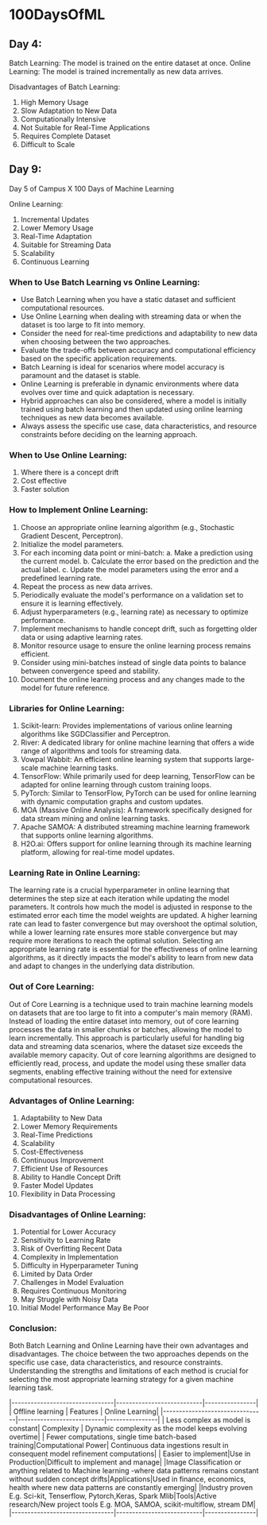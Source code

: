 # 100DaysOfML

## Day 4:
Batch Learning: The model is trained on the entire dataset at once.
Online Learning: The model is trained incrementally as new data arrives.

Disadvantages of Batch Learning:
1. High Memory Usage
2. Slow Adaptation to New Data
3. Computationally Intensive
4. Not Suitable for Real-Time Applications
5. Requires Complete Dataset
6. Difficult to Scale

## Day 9:
Day 5 of Campus X 100 Days of Machine Learning

Online Learning:
1. Incremental Updates
2. Lower Memory Usage
3. Real-Time Adaptation
4. Suitable for Streaming Data
5. Scalability
6. Continuous Learning

### When to Use Batch Learning vs Online Learning:
- Use Batch Learning when you have a static dataset and sufficient computational resources.
- Use Online Learning when dealing with streaming data or when the dataset is too large to fit into memory.
- Consider the need for real-time predictions and adaptability to new data when choosing between the two approaches.
- Evaluate the trade-offs between accuracy and computational efficiency based on the specific application requirements.
- Batch Learning is ideal for scenarios where model accuracy is paramount and the dataset is stable.
- Online Learning is preferable in dynamic environments where data evolves over time and quick adaptation is necessary.
- Hybrid approaches can also be considered, where a model is initially trained using batch learning and then updated using online learning techniques as new data becomes available.
- Always assess the specific use case, data characteristics, and resource constraints before deciding on the learning approach.

### When to Use Online Learning:
1. Where there is a concept drift
2. Cost effective
3. Faster solution

### How to Implement Online Learning:
1. Choose an appropriate online learning algorithm (e.g., Stochastic Gradient Descent, Perceptron).
2. Initialize the model parameters.
3. For each incoming data point or mini-batch:
   a. Make a prediction using the current model.
   b. Calculate the error based on the prediction and the actual label.
   c. Update the model parameters using the error and a predefined learning rate.
4. Repeat the process as new data arrives.
5. Periodically evaluate the model's performance on a validation set to ensure it is learning effectively.
6. Adjust hyperparameters (e.g., learning rate) as necessary to optimize performance.   
7. Implement mechanisms to handle concept drift, such as forgetting older data or using adaptive learning rates.
8. Monitor resource usage to ensure the online learning process remains efficient.
9. Consider using mini-batches instead of single data points to balance between convergence speed and stability.
10. Document the online learning process and any changes made to the model for future reference.

### Libraries for Online Learning:
1. Scikit-learn: Provides implementations of various online learning algorithms like SGDClassifier and Perceptron.
2. River: A dedicated library for online machine learning that offers a wide range of algorithms and tools for streaming data.
3. Vowpal Wabbit: An efficient online learning system that supports large-scale machine learning tasks.
4. TensorFlow: While primarily used for deep learning, TensorFlow can be adapted for online learning through custom training loops.
5. PyTorch: Similar to TensorFlow, PyTorch can be used for online learning with dynamic computation graphs and custom updates.
6. MOA (Massive Online Analysis): A framework specifically designed for data stream mining and online learning tasks.
7. Apache SAMOA: A distributed streaming machine learning framework that supports online learning algorithms.
8. H2O.ai: Offers support for online learning through its machine learning platform, allowing for real-time model updates.

### Learning Rate in Online Learning:
The learning rate is a crucial hyperparameter in online learning that determines the step size at each iteration while updating the model parameters. It controls how much the model is adjusted in response to the estimated error each time the model weights are updated. A higher learning rate can lead to faster convergence but may overshoot the optimal solution, while a lower learning rate ensures more stable convergence but may require more iterations to reach the optimal solution. Selecting an appropriate learning rate is essential for the effectiveness of online learning algorithms, as it directly impacts the model's ability to learn from new data and adapt to changes in the underlying data distribution.

### Out of Core Learning:
Out of Core Learning is a technique used to train machine learning models on datasets that are too large to fit into a computer's main memory (RAM). Instead of loading the entire dataset into memory, out of core learning processes the data in smaller chunks or batches, allowing the model to learn incrementally. This approach is particularly useful for handling big data and streaming data scenarios, where the dataset size exceeds the available memory capacity. Out of core learning algorithms are designed to efficiently read, process, and update the model using these smaller data segments, enabling effective training without the need for extensive computational resources.

### Advantages of Online Learning:
1. Adaptability to New Data
2. Lower Memory Requirements
3. Real-Time Predictions        
4. Scalability
5. Cost-Effectiveness
6. Continuous Improvement
7. Efficient Use of Resources
8. Ability to Handle Concept Drift
9. Faster Model Updates
10. Flexibility in Data Processing
### Disadvantages of Online Learning:
1. Potential for Lower Accuracy
2. Sensitivity to Learning Rate
3. Risk of Overfitting Recent Data
4. Complexity in Implementation
5. Difficulty in Hyperparameter Tuning
6. Limited by Data Order
7. Challenges in Model Evaluation
8. Requires Continuous Monitoring
9. May Struggle with Noisy Data
10. Initial Model Performance May Be Poor

### Conclusion:
Both Batch Learning and Online Learning have their own advantages and disadvantages. The choice between the two approaches depends on the specific use case, data characteristics, and resource constraints. Understanding the strengths and limitations of each method is crucial for selecting the most appropriate learning strategy for a given machine learning task.

|--------------------------------|---------------------------|----------------|
|         Offline learning       |      Features             | Online Learning|
|--------------------------------|---------------------------|----------------|
| Less complex as model is constant| Complexity    | Dynamic complexity as the model keeps evolving overtime|
| Fewer computations, single time batch-based training|Computational Power| Continuous data ingestions result in consequent model refinement computations|
| Easier to implement|Use in Production|Difficult to implement and manage|
|Image Classification or anything related to Machine learning -where data patterns remains constant without sudden concept drifts|Applications|Used in finance, economics, health where new data patterns are constantly emerging|
|Industry proven E.g. Sci-kit, Tenserflow, Pytorch,Keras, Spark Mlib|Tools|Active research/New project tools E.g. MOA, SAMOA, scikit-multiflow, stream DM|
|--------------------------------|---------------------------|----------------|